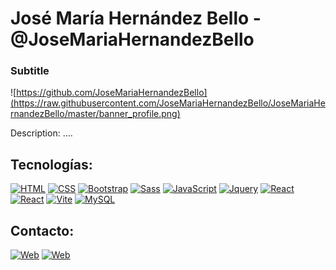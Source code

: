 # José María Hernández Bello - @JoseMariaHernandezBello
 
### Subtitle

![https://github.com/JoseMariaHernandezBello](https://raw.githubusercontent.com/JoseMariaHernandezBello/JoseMariaHernandezBello/master/banner_profile.png)


Description: ....

## Tecnologías:
[![HTML](https://img.shields.io/badge/HTML-000000?style=for-the-badge&logo=html5&logoColor=white&labelColor=FF5733)]() [![CSS](https://img.shields.io/badge/css-000000?style=for-the-badge&logo=css3&logoColor=white&labelColor=2965f1)]() [![Bootstrap](https://img.shields.io/badge/Bootstrap-000000?style=for-the-badge&logo=Bootstrap&logoColor=white&labelColor=563d7c)]() [![Sass](https://img.shields.io/badge/Sass-000000?style=for-the-badge&logo=sass&logoColor=white&labelColor=bf4080)]() 
[![JavaScript](https://img.shields.io/badge/JavaScript-000000?style=for-the-badge&logo=javascript&logoColor=black&labelColor=F7DF1E)]() [![Jquery](https://img.shields.io/badge/Jquery-000000?style=for-the-badge&logo=jquery&logoColor=white&labelColor=0769ad)]() [![React](https://img.shields.io/badge/React-000000?style=for-the-badge&logo=react&logoColor=61dafb&labelColor=282c34)]() [![React](https://img.shields.io/badge/React%20Native-000000?style=for-the-badge&logo=react&logoColor=61dafb&labelColor=282c34)]() 
[![Vite](https://img.shields.io/badge/Vite-000000?style=for-the-badge&logo=vite&logoColor=white&labelColor=bd34fe)]()
[![MySQL](https://img.shields.io/badge/MySQL-000000?style=for-the-badge&logo=mysql&logoColor=white&labelColor=4479A1)]() 


## Contacto:
[![Web](https://img.shields.io/badge/Mail-josemariahernandezbello@gmail.com-14a1f0?style=for-the-badge&logo=gmail&logoColor=white&labelColor=101010)](mailto:josemariahernandezbello@gmail.com)
[![Web](https://img.shields.io/badge/Web-www.josemariahernandezbello.com-FF5733?style=for-the-badge&logoColor=white&labelColor=101010)](https://www.josemariahernandezbello.com)
